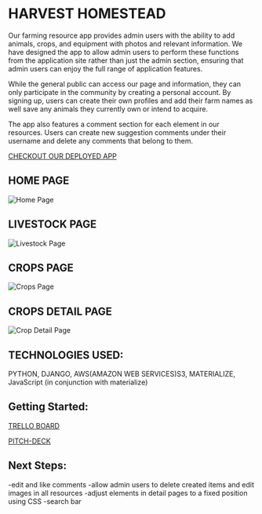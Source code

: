 # HARVEST HOMESTEAD

Our farming resource app provides admin users with the ability to add animals, crops, and equipment with photos and relevant information. We have designed the app to allow admin users to perform these functions from the application site rather than just the admin section, ensuring that admin users can enjoy the full range of application features.

While the general public can access our page and information, they can only participate in the community by creating a personal account. By signing up, users can create their own profiles and add their farm names as well save any animals they currently own or intend to acquire.

The app also features a comment section for each element in our resources. Users can create new suggestion comments under their username and delete any comments that belong to them.

<a href="https://harvest-homestead.fly.dev/">CHECKOUT OUR DEPLOYED APP</a>

## HOME PAGE 
![Home Page](https://imgur.com/gallery/TNi719a)

## LIVESTOCK PAGE
![Livestock Page](https://imgur.com/gallery/M7ACyKu)

## CROPS PAGE
![Crops Page](https://imgur.com/gallery/DkOPyHb)

## CROPS DETAIL PAGE
![Crop Detail Page](https://imgur.com/gallery/AabBpFw)


## TECHNOLOGIES USED:
PYTHON, DJANGO, AWS(AMAZON WEB SERVICES)S3, MATERIALIZE, JavaScript (in conjunction with materialize)


## Getting Started:

<a href="https://trello.com/b/QucFMaK8/harvest-homestead">TRELLO BOARD</a>

<a href="https://docs.google.com/presentation/d/1d6qb2RKQdDSlaKwE5aAp0XWo28XFiNvzTrw3PX1ySo0/edit#slide=id.p">PITCH-DECK</a>


## Next Steps: 
-edit and like comments 
-allow admin users to delete created items and edit images in all resources
-adjust elements in detail pages to a fixed position using CSS
-search bar


